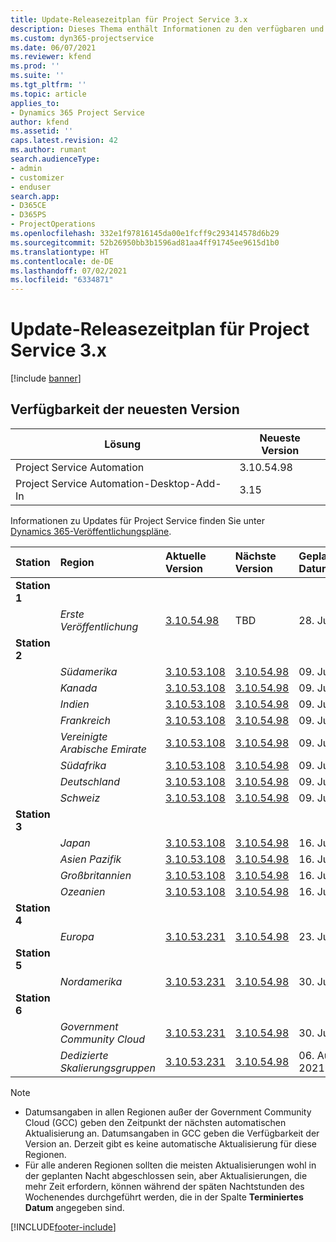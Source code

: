 ```yaml
---
title: Update-Releasezeitplan für Project Service 3.x
description: Dieses Thema enthält Informationen zu den verfügbaren und kommenden Versionen von Dynamics 365 Project Service Automation.
ms.custom: dyn365-projectservice
ms.date: 06/07/2021
ms.reviewer: kfend
ms.prod: ''
ms.suite: ''
ms.tgt_pltfrm: ''
ms.topic: article
applies_to:
- Dynamics 365 Project Service
author: kfend
ms.assetid: ''
caps.latest.revision: 42
ms.author: rumant
search.audienceType:
- admin
- customizer
- enduser
search.app:
- D365CE
- D365PS
- ProjectOperations
ms.openlocfilehash: 332e1f97816145da00e1fcff9c293414578d6b29
ms.sourcegitcommit: 52b26950bb3b1596ad81aa4ff91745ee9615d1b0
ms.translationtype: HT
ms.contentlocale: de-DE
ms.lasthandoff: 07/02/2021
ms.locfileid: "6334871"
---
```

# <a name="update-release-schedule-for-project-service-3x"></a>Update-Releasezeitplan für Project Service 3.x

[!include [banner](../includes/psa-now-project-operations.md)]

## <a name="latest-version-availability"></a>Verfügbarkeit der neuesten Version

| Lösung  | Neueste Version |
|-------|----|
| Project Service Automation    | 3.10.54.98 |
| Project Service Automation-Desktop-Add-In                | 3.15          |

Informationen zu Updates für Project Service finden Sie unter [Dynamics 365-Veröffentlichungspläne](/dynamics365/release-plans/). 

| Station  | Region | Aktuelle Version | Nächste Version |  Geplantes Datum
| :---   | :---   | :---   | :---   |:---   |         
|<strong>Station 1</strong> | |  |  | |
| | <i>Erste Veröffentlichung</i> | [3.10.54.98](whats-new-ur-33.md) | TBD | 28. Juli 2021
|<strong>Station 2</strong> | |  |  | |
| | <i>Südamerika</i> | [3.10.53.108](whats-new-ur-32.md) | [3.10.54.98](whats-new-ur-33.md) | 09. Juli 2021
| | <i>Kanada</i> | [3.10.53.108](whats-new-ur-32.md) | [3.10.54.98](whats-new-ur-33.md) | 09. Juli 2021
| | <i>Indien</i> | [3.10.53.108](whats-new-ur-32.md) | [3.10.54.98](whats-new-ur-33.md) | 09. Juli 2021
| | <i>Frankreich</i> | [3.10.53.108](whats-new-ur-32.md) | [3.10.54.98](whats-new-ur-33.md) | 09. Juli 2021
| | <i>Vereinigte Arabische Emirate</i> | [3.10.53.108](whats-new-ur-32.md) | [3.10.54.98](whats-new-ur-33.md) | 09. Juli 2021
| | <i>Südafrika</i> | [3.10.53.108](whats-new-ur-32.md) | [3.10.54.98](whats-new-ur-33.md) | 09. Juli 2021
| | <i>Deutschland</i> | [3.10.53.108](whats-new-ur-32.md) | [3.10.54.98](whats-new-ur-33.md) | 09. Juli 2021
| | <i>Schweiz</i> | [3.10.53.108](whats-new-ur-32.md) | [3.10.54.98](whats-new-ur-33.md) | 09. Juli 2021
|<strong>Station 3</strong> | |  |  | |
| | <i>Japan</i> | [3.10.53.108](whats-new-ur-32.md) | [3.10.54.98](whats-new-ur-33.md) | 16. Juli 2021
| | <i>Asien Pazifik</i> | [3.10.53.108](whats-new-ur-32.md) | [3.10.54.98](whats-new-ur-33.md) | 16. Juli 2021
| | <i>Großbritannien</i> | [3.10.53.108](whats-new-ur-32.md) | [3.10.54.98](whats-new-ur-33.md) | 16. Juli 2021
| | <i>Ozeanien</i> | [3.10.53.108](whats-new-ur-32.md) | [3.10.54.98](whats-new-ur-33.md) | 16. Juli 2021
|<strong>Station 4</strong> | |  |  | |
| | <i>Europa</i> | [3.10.53.231](whats-new-ur-32-5.md) | [3.10.54.98](whats-new-ur-33.md) | 23. Juli 2021
|<strong>Station 5</strong> | |  |  | |
| | <i>Nordamerika</i> | [3.10.53.231](whats-new-ur-32-5.md) | [3.10.54.98](whats-new-ur-33.md) | 30. Juli 2021
|<strong>Station 6</strong> | |  |  | |
| | <i>Government Community Cloud</i> | [3.10.53.231](whats-new-ur-32-5.md) | [3.10.54.98](whats-new-ur-33.md) | 30. Juli 2021
| | <i>Dedizierte Skalierungsgruppen</i> | [3.10.53.231](whats-new-ur-32-5.md) | [3.10.54.98](whats-new-ur-33.md) | 06. August 2021

>[!Note]
> - Datumsangaben in allen Regionen außer der Government Community Cloud (GCC) geben den Zeitpunkt der nächsten automatischen Aktualisierung an. Datumsangaben in GCC geben die Verfügbarkeit der Version an. Derzeit gibt es keine automatische Aktualisierung für diese Regionen.
> - Für alle anderen Regionen sollten die meisten Aktualisierungen wohl in der geplanten Nacht abgeschlossen sein, aber Aktualisierungen, die mehr Zeit erfordern, können während der späten Nachtstunden des Wochenendes durchgeführt werden, die in der Spalte **Terminiertes Datum** angegeben sind.


[!INCLUDE[footer-include](../includes/footer-banner.md)]

